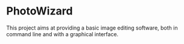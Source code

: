 # PhotoWizard

This project aims at providing a basic image editing software, both in command line and with a graphical interface.



